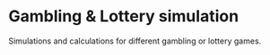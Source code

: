 # Gambling & Lottery simulation

Simulations and calculations for different gambling or lottery games.
